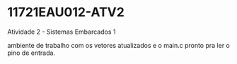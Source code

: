 # 11721EAU012-ATV2

Atividade 2 - Sistemas Embarcados 1 

ambiente de trabalho com os vetores atualizados e o main.c pronto pra ler o pino de entrada. 
